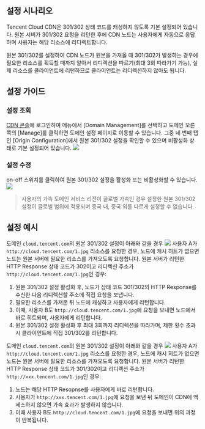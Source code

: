 ## 설정 시나리오
Tencent Cloud CDN은 301/302 상태 코드를 캐싱하지 않도록 기본 설정되어 있습니다. 원본 서버가 301/302 요청을 리턴한 후에 CDN 노드는 사용자에게 자동으로 응답하며 사용자는 해당 리소스에 리디렉트합니다.

원본 301/302를 설정하여 CDN 노드가 원본을 가져올 때 301/302가 발생하는 경우에 필요한 리소스를 획득할 때까지 알아서 리디렉션을 따르기(최대 3회 따라가기 가능), 실제 리소스를 클라이언트에 리턴하므로 클라이언트는 리디렉션하지 않아도 됩니다.

## 설정 가이드
### 설정 조회
[CDN 콘솔](https://console.cloud.tencent.com/cdn)에 로그인하여 메뉴에서 [Domain Management]를 선택하고 도메인 오른쪽의 [Manage]를 클릭하면 도메인 설정 페이지로 이동할 수 있습니다. 그중 네 번째 탭인 [Origin Configuration]에서 원본 301/302 설정을 확인할 수 있으며 비활성화 상태로 기본 설정되어 있습니다.
![](https://main.qcloudimg.com/raw/3d759a0270942d8852365ce89dac338e.png)

### 설정 수정
on-off 스위치를 클릭하여 원본 301/302 설정을 활성화 또는 비활성화할 수 있습니다.
![](https://main.qcloudimg.com/raw/3b50b227455a42ef4f3244f426a6bfbd.png)

>사용자의 가속 도메인 서비스 리전이 글로벌 가속인 경우 설정한 원본 301/302 설정이 글로벌 범위에 적용되며 중국 내, 중국 외를 다르게 설정할 수 없습니다.

## 설정 예시
도메인 `cloud.tencent.com`의 원본 301/302 설정이 아래와 같을 경우
![](https://main.qcloudimg.com/raw/3b50b227455a42ef4f3244f426a6bfbd.png)
사용자 A가 `http://cloud.tencent.com/1.jpg` 리소스를 요청한 경우, 노드에 캐시 히트가 없으면 노드는 원본 서버에 필요한 리소스를 가져오도록 요청합니다. 원본 서버가 리턴한 HTTP Response 상태 코드가 302이고 리디렉션 주소가 `http://cloud.tencent.com/1.jpg`인 경우:
1. 원본 301/302 설정 활성화 후, 노드가 상태 코드 301/302의 HTTP Response를 수신한 다음 리디렉션할 주소에 직접 요청을 보냅니다.
2. 필요한 리소스를 가져온 뒤 노드에 캐싱하고 사용자에게 리턴합니다.
3. 이때, 사용자 B도 `http://cloud.tencent.com/1.jpg`에 요청을 보내면 노드에서 바로 히트되며, 사용자에게 리턴합니다.
4. 원본 301/302 설정 활성화 후 최대 3회까지 리디렉션을 따라가며, 제한 횟수 초과 시 클라이언트에 직접 301/302를 리턴합니다.

도메인 `cloud.tencent.com`의 원본 301/302 설정이 아래와 같을 경우
![](https://main.qcloudimg.com/raw/3d759a0270942d8852365ce89dac338e.png)
사용자 A가 `http://cloud.tencent.com/1.jpg` 리소스를 요청한 경우, 노드에 캐시 히트가 없으면 노드는 원본 서버에 필요한 리소스를 가져오도록 요청합니다. 원본 서버가 리턴한 HTTP Response 상태 코드가 301/302이고 리디렉션 주소가 `http://xxx.tencent.com/1.jpg`인 경우:
1. 노드는 해당 HTTP Resopnse를 사용자에게 바로 리턴합니다.
2. 사용자가 `http://xxx.tencent.com/1.jpg`에 요청을 보낸 뒤 도메인이 CDN에 액세스하지 않으면 가속 효과가 발생하지 않습니다.
3. 이때 사용자 B도 `http://cloud.tencent.com/1.jpg`에 요청을 보내면 위의 과정이 반복됩니다.

